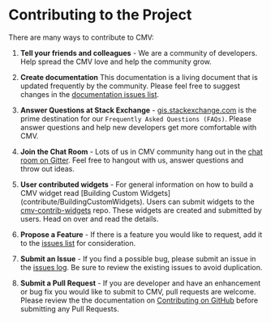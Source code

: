 # Contributing to the Project

There are many ways to contribute to CMV:

1. __Tell your friends and colleagues__ - We are a community of developers. Help spread the CMV love and help the community grow.

2. __Create documentation__ This documentation is a living document that is updated frequently by the community. Please feel free to suggest changes in the [documentation issues list](https://github.com/cmv/cmv-app/issues).

3. __Answer Questions at Stack Exchange__ - [gis.stackexchange.com](https://gis.stackexchange.com/tag/cmv) is the prime destination for our `Frequently Asked Questions (FAQs)`. Please answer questions and help new developers get more comfortable with CMV.

4. __Join the Chat Room__ - Lots of us in CMV community hang out in the [chat room on Gitter](https://gitter.im/cmv/cmv-app/). Feel free to hangout with us, answer questions and throw out ideas.

5. __User contributed widgets__ - For general information on how to build a CMV widget read [Building Custom Widgets] (contribute/BuildingCustomWidgets). Users can submit widgets to the [cmv-contrib-widgets](https://github.com/cmv/cmv-contrib-widgets) repo. These widgets are created and submitted by users. Head on over and read the details.

6. __Propose a Feature__ - If there is a feature you would like to request, add it to the [issues list](https://github.com/cmv/cmv-app/issues) for consideration.

7. __Submit an Issue__ - If you find a possible bug, please submit an issue in the [issues log](https://github.com/cmv/cmv-app/issues?state=open). Be sure to review the existing issues to avoid duplication.

8. __Submit a Pull Request__ - If you are developer and have an enhancement or bug fix you would like to submit to CMV, pull requests are welcome. Please review the the documentation on [Contributing on GitHub](contribute/ContributingOnGitHub) before submitting any Pull Requests.